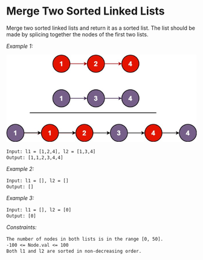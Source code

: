 # Merge Two Sorted Linked Lists

Merge two sorted linked lists and return it as a sorted list. The list should be made by splicing together the nodes of the first two lists.

*Example 1:*

![Example 1](examples/example1.jpg)

    Input: l1 = [1,2,4], l2 = [1,3,4]
    Output: [1,1,2,3,4,4]

*Example 2:*

    Input: l1 = [], l2 = []
    Output: []

*Example 3:*

    Input: l1 = [], l2 = [0]
    Output: [0]

*Constraints:*

    The number of nodes in both lists is in the range [0, 50].
    -100 <= Node.val <= 100
    Both l1 and l2 are sorted in non-decreasing order.

